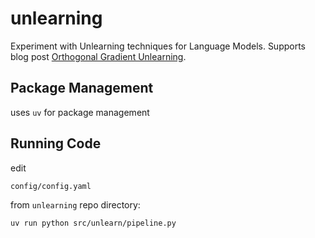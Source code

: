 # unlearning

Experiment with Unlearning techniques for Language Models. 
Supports blog post [Orthogonal Gradient Unlearning](https://mrcartoonology.github.io/jekyll/update/2025/04/28/supercal_second_experiments.html).

## Package Management
uses `uv` for package management

## Running Code
edit 
```
config/config.yaml
```
from `unlearning` repo directory:
```
uv run python src/unlearn/pipeline.py
```
  
